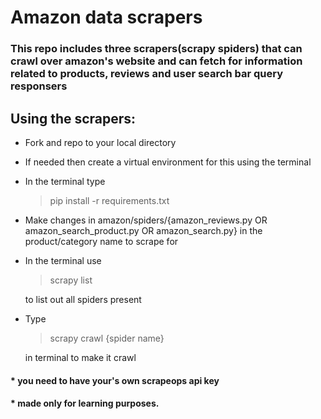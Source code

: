 # Amazon data scrapers
### This repo includes three scrapers(scrapy spiders) that can crawl over amazon's website and can fetch for information related to products, reviews and user search bar query responsers

## Using the scrapers:
- Fork and repo to your local directory
- If needed then create a virtual environment for this using the terminal
- In the terminal type
  > pip install -r requirements.txt
- Make changes in amazon/spiders/{amazon_reviews.py OR amazon_search_product.py OR amazon_search.py} in the product/category name to scrape for
- In the terminal use
  > scrapy list
  
  to list out all spiders present 
- Type
  > scrapy crawl {spider name}
  
  in terminal to make it crawl

#### * you need to have your's own scrapeops api key
#### * made only for learning purposes.
